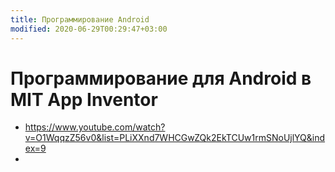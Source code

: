 ```yaml
---
title: Программирование Android
modified: 2020-06-29T00:29:47+03:00
---
```


# Программирование для Android в MIT App Inventor

* https://www.youtube.com/watch?v=O1WqqzZ56v0&list=PLiXXnd7WHCGwZQk2EkTCUw1rmSNoUjlYQ&index=9
*
